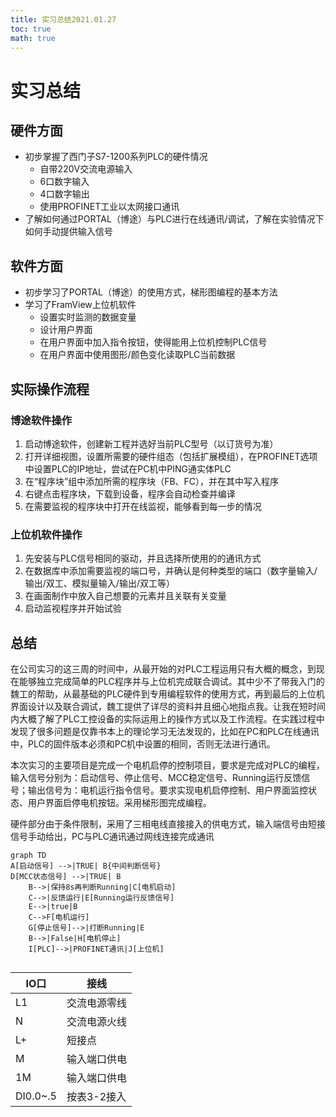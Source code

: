 ```yaml
---
title: 实习总结2021.01.27
toc: true
math: true
---
```


# 实习总结

## 硬件方面

- 初步掌握了西门子S7-1200系列PLC的硬件情况
  - 自带220V交流电源输入
  - 6口数字输入
  - 4口数字输出
  - 使用PROFINET工业以太网接口通讯
- 了解如何通过PORTAL（博途）与PLC进行在线通讯/调试，了解在实验情况下如何手动提供输入信号

## 软件方面

- 初步学习了PORTAL（博途）的使用方式，梯形图编程的基本方法
- 学习了FramView上位机软件
  - 设置实时监测的数据变量
  - 设计用户界面
  - 在用户界面中加入指令按钮，使得能用上位机控制PLC信号
  - 在用户界面中使用图形/颜色变化读取PLC当前数据

## 实际操作流程

### 博途软件操作

1. 启动博途软件，创建新工程并选好当前PLC型号（以订货号为准）
2. 打开详细视图，设置所需要的硬件组态（包括扩展模组），在PROFINET选项中设置PLC的IP地址，尝试在PC机中PING通实体PLC
3. 在“程序块”组中添加所需的程序块（FB、FC），并在其中写入程序
4. 右键点击程序块，下载到设备，程序会自动检查并编译
5. 在需要监视的程序块中打开在线监视，能够看到每一步的情况

### 上位机软件操作

1. 先安装与PLC信号相同的驱动，并且选择所使用的的通讯方式
2. 在数据库中添加需要监视的端口号，并确认是何种类型的端口（数字量输入/输出/双工、模拟量输入/输出/双工等）
3. 在画面制作中放入自己想要的元素并且关联有关变量
4. 启动监视程序并开始试验

## 总结

​	在公司实习的这三周的时间中，从最开始的对PLC工程运用只有大概的概念，到现在能够独立完成简单的PLC程序并与上位机完成联合调试。其中少不了带我入门的魏工的帮助，从最基础的PLC硬件到专用编程软件的使用方式，再到最后的上位机界面设计以及联合调试，魏工提供了详尽的资料并且细心地指点我。让我在短时间内大概了解了PLC工控设备的实际运用上的操作方式以及工作流程。在实践过程中发现了很多问题是仅靠书本上的理论学习无法发现的，比如在PC和PLC在线通讯中，PLC的固件版本必须和PC机中设置的相同，否则无法进行通讯。

​	本次实习的主要项目是完成一个电机启停的控制项目，要求是完成对PLC的编程，输入信号分别为：启动信号、停止信号、MCC稳定信号、Running运行反馈信号；输出信号为：电机运行指令信号。要求实现电机启停控制、用户界面监控状态、用户界面启停电机按钮。采用梯形图完成编程。

​	硬件部分由于条件限制，采用了三相电线直接接入的供电方式，输入端信号由短接信号手动给出，PC与PLC通讯通过网线连接完成通讯

```mermaid
graph TD
A[启动信号] -->|TRUE| B{中间判断信号}
D[MCC状态信号] -->|TRUE| B
    B-->|保持8s再判断Running|C[电机启动]
    C-->|反馈运行|E[Running运行反馈信号]
    E-->|true|B
    C-->F[电机运行]
    G[停止信号]-->|打断Running|E
    B-->|False|H[电机停止]
    I[PLC]-->|PROFINET通讯|J[上位机]
    
```

| IO口     | 接线         |
| -------- | ------------ |
| L1       | 交流电源零线 |
| N        | 交流电源火线 |
| L+       | 短接点       |
| M        | 输入端口供电 |
| 1M       | 输入端口供电 |
| DI0.0~.5 | 按表3-2接入  |

